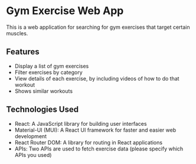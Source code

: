 # Gym Exercise Web App

This is a web application for searching for gym exercises that target certain muscles.


## Features

- Display a list of gym exercises
- Filter exercises by category
- View details of each exercise, by including videos of how to do that workout
- Shows similar workouts


## Technologies Used

- React: A JavaScript library for building user interfaces
- Material-UI (MUI): A React UI framework for faster and easier web development
- React Router DOM: A library for routing in React applications
- APIs: Two APIs are used to fetch exercise data (please specify which APIs you used)
 
 
